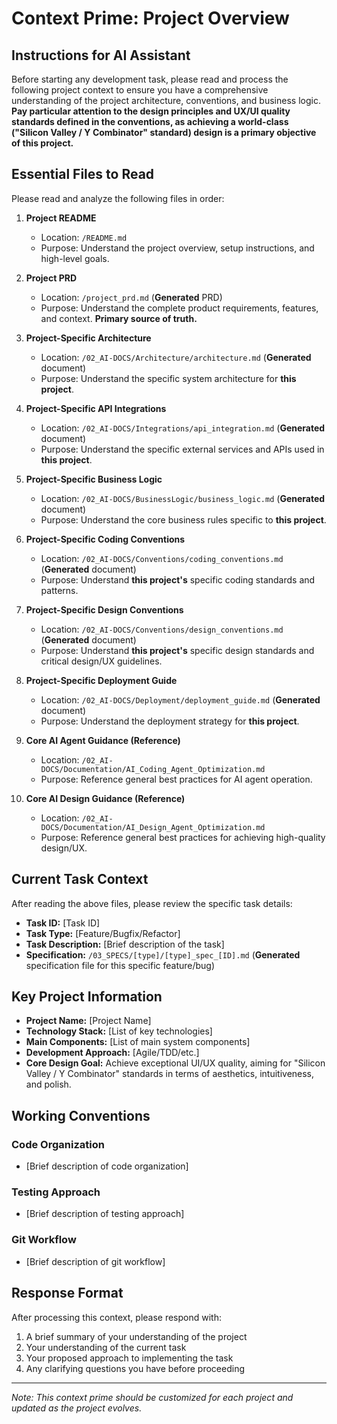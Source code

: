 # Context Prime: Project Overview

## Instructions for AI Assistant

Before starting any development task, please read and process the following project context to ensure you have a comprehensive understanding of the project architecture, conventions, and business logic. **Pay particular attention to the design principles and UX/UI quality standards defined in the conventions, as achieving a world-class ("Silicon Valley / Y Combinator" standard) design is a primary objective of this project.**
 
## Essential Files to Read
 
Please read and analyze the following files in order:

1. **Project README**
   - Location: `/README.md`
   - Purpose: Understand the project overview, setup instructions, and high-level goals.
 
2. **Project PRD**
   - Location: `/project_prd.md` (**Generated** PRD)
   - Purpose: Understand the complete product requirements, features, and context. **Primary source of truth.**
 
3. **Project-Specific Architecture**
   - Location: `/02_AI-DOCS/Architecture/architecture.md` (**Generated** document)
   - Purpose: Understand the specific system architecture for **this project**.
 
4. **Project-Specific API Integrations**
   - Location: `/02_AI-DOCS/Integrations/api_integration.md` (**Generated** document)
   - Purpose: Understand the specific external services and APIs used in **this project**.
 
5. **Project-Specific Business Logic**
   - Location: `/02_AI-DOCS/BusinessLogic/business_logic.md` (**Generated** document)
   - Purpose: Understand the core business rules specific to **this project**.
 
6. **Project-Specific Coding Conventions**
   - Location: `/02_AI-DOCS/Conventions/coding_conventions.md` (**Generated** document)
   - Purpose: Understand **this project's** specific coding standards and patterns.
 
7. **Project-Specific Design Conventions**
   - Location: `/02_AI-DOCS/Conventions/design_conventions.md` (**Generated** document)
   - Purpose: Understand **this project's** specific design standards and critical design/UX guidelines.
 
8. **Project-Specific Deployment Guide**
   - Location: `/02_AI-DOCS/Deployment/deployment_guide.md` (**Generated** document)
   - Purpose: Understand the deployment strategy for **this project**.
 
9. **Core AI Agent Guidance (Reference)**
   - Location: `/02_AI-DOCS/Documentation/AI_Coding_Agent_Optimization.md`
   - Purpose: Reference general best practices for AI agent operation.
 
10. **Core AI Design Guidance (Reference)**
    - Location: `/02_AI-DOCS/Documentation/AI_Design_Agent_Optimization.md`
    - Purpose: Reference general best practices for achieving high-quality design/UX.
 
## Current Task Context

After reading the above files, please review the specific task details:

- **Task ID:** [Task ID]
- **Task Type:** [Feature/Bugfix/Refactor]
- **Task Description:** [Brief description of the task]
- **Specification:** `/03_SPECS/[type]/[type]_spec_[ID].md` (**Generated** specification file for this specific feature/bug)
 
## Key Project Information
 
- **Project Name:** [Project Name]
- **Technology Stack:** [List of key technologies]
- **Main Components:** [List of main system components]
- **Development Approach:** [Agile/TDD/etc.]
- **Core Design Goal:** Achieve exceptional UI/UX quality, aiming for "Silicon Valley / Y Combinator" standards in terms of aesthetics, intuitiveness, and polish.
 
## Working Conventions
 
### Code Organization

- [Brief description of code organization]

### Testing Approach

- [Brief description of testing approach]

### Git Workflow

- [Brief description of git workflow]

## Response Format

After processing this context, please respond with:

1. A brief summary of your understanding of the project
2. Your understanding of the current task
3. Your proposed approach to implementing the task
4. Any clarifying questions you have before proceeding

---

*Note: This context prime should be customized for each project and updated as the project evolves.*
